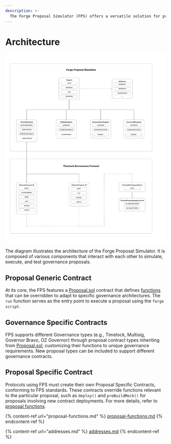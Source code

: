 ```yaml
---
description: >-
  The Forge Proposal Simulator (FPS) offers a versatile solution for protocols with trusted actors to create and validate governance proposals.
---
```


# Architecture

<img src="../../assets/diagram.svg" alt="FPS design architecture" class="gitbook-drawing">

The diagram illustrates the architecture of the Forge Proposal Simulator. It is composed of various components that interact with each other to simulate, execute, and test governance proposals.

## Proposal Generic Contract

At its core, the FPS features a [Proposal.sol](../../../src/proposals/Proposal.sol) contract that defines [functions](proposal-functions.md) that can be overridden to adapt to specific governance architectures. The `run` function serves as the entry point to execute a proposal using the `forge script`.

## Governance Specific Contracts

FPS supports different Governance types (e.g., Timelock, Multisig, Governor Bravo, OZ Governor) through proposal contract types inheriting from [Proposal.sol](../../../src/proposals/Proposal.sol), customizing their functions to unique governance requirements. New proposal types can be included to support different governance contracts.

## Proposal Specific Contract

Protocols using FPS must create their own Proposal Specific Contracts, conforming to FPS standards. These contracts override functions relevant to the particular proposal, such as `deploy()` and `preBuildMock()` for proposals involving new contract deployments. For more details, refer to [proposal functions](proposal-functions.md).

{% content-ref url="proposal-functions.md" %}
[proposal-functions.md](proposal-functions.md)
{% endcontent-ref %}

{% content-ref url="addresses.md" %}
[addresses.md](addresses.md)
{% endcontent-ref %}
